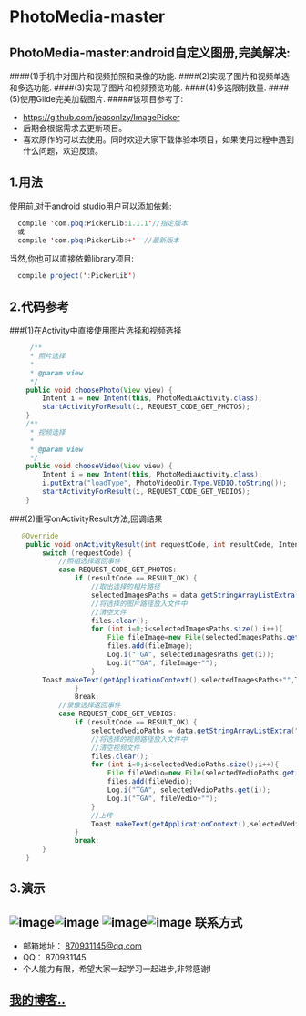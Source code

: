 PhotoMedia-master
====
PhotoMedia-master:android自定义图册,完美解决:
--
####(1)手机中对图片和视频拍照和录像的功能.
####(2)实现了图片和视频单选和多选功能.
####(3)实现了图片和视频预览功能.
####(4)多选限制数量.
####(5)使用Glide完美加载图片.
#####该项目参考了:

* https://github.com/jeasonlzy/ImagePicker
* 后期会根据需求去更新项目。
* 喜欢原作的可以去使用。同时欢迎大家下载体验本项目，如果使用过程中遇到什么问题，欢迎反馈。

1.用法
----

使用前,对于android studio用户可以添加依赖:<br>

```java
  compile 'com.pbq:PickerLib:1.1.1'//指定版本
  或
  compile 'com.pbq:PickerLib:+'  //最新版本
  ```
  
当然,你也可以直接依赖library项目:<br>

```java
  compile project(':PickerLib')
  ```
2.代码参考
------
###(1)在Activity中直接使用图片选择和视频选择
```java
     /**
     * 照片选择
     *
     * @param view
     */
    public void choosePhoto(View view) {
        Intent i = new Intent(this, PhotoMediaActivity.class);
        startActivityForResult(i, REQUEST_CODE_GET_PHOTOS);
    }
    /**
     * 视频选择
     *
     * @param view
     */
    public void chooseVideo(View view) {
        Intent i = new Intent(this, PhotoMediaActivity.class);
        i.putExtra("loadType", PhotoVideoDir.Type.VEDIO.toString());
        startActivityForResult(i, REQUEST_CODE_GET_VEDIOS);
    }
```

###(2)重写onActivityResult方法,回调结果
```java
   @Override
    public void onActivityResult(int requestCode, int resultCode, Intent data) {
        switch (requestCode) {
            //照相选择返回事件
            case REQUEST_CODE_GET_PHOTOS:
                if (resultCode == RESULT_OK) {
                    //取出选择的相片路径
                    selectedImagesPaths = data.getStringArrayListExtra("pickerPaths");
                    //将选择的图片路径放入文件中
                    //清空文件
                    files.clear();
                    for (int i=0;i<selectedImagesPaths.size();i++){
                        File fileImage=new File(selectedImagesPaths.get(i));
                        files.add(fileImage);
                        Log.i("TGA", selectedImagesPaths.get(i));
                        Log.i("TGA", fileImage+"");
                    }
        Toast.makeText(getApplicationContext(),selectedImagesPaths+"",Toast.LENGTH_SHORT).show();
                }
                Break;
            //录像选择返回事件
            case REQUEST_CODE_GET_VEDIOS:
                if (resultCode == RESULT_OK) {
                    selectedVedioPaths = data.getStringArrayListExtra("pickerPaths");
                    //将选择的视频路径放入文件中
                    //清空视频文件
                    files.clear();
                    for (int i=0;i<selectedVedioPaths.size();i++){
                        File fileVedio=new File(selectedVedioPaths.get(i));
                        files.add(fileVedio);
                        Log.i("TGA", selectedVedioPaths.get(i));
                        Log.i("TGA", fileVedio+"");
                    }
                    //上传
                    Toast.makeText(getApplicationContext(),selectedVedioPaths+"",Toast.LENGTH_SHORT).show();
                }
                break;
        }
    }
```
3.演示
------
![image](https://github.com/pbq18785109289/PhotoMedia-master/raw/master/logos/photo.gif)![image](https://github.com/pbq18785109289/PhotoMedia-master/raw/master/logos/media.gif)
 ![image](https://github.com/pbq18785109289/PhotoMedia-master/raw/master/logos/take1.gif)![image](https://github.com/pbq18785109289/PhotoMedia-master/raw/master/logos/take2.gif)
联系方式
------
* 邮箱地址： 870931145@qq.com
* QQ： 870931145
* 个人能力有限，希望大家一起学习一起进步,非常感谢!

[我的博客..](http://blog.csdn.net/kobe_peng/article/details/52925337)
-----


